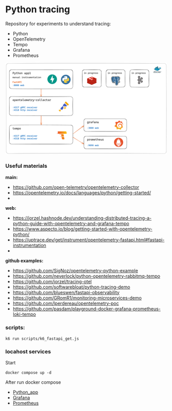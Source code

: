 # Python tracing

Repository for experiments to understand tracing: 
- Python 
- OpenTelemetry 
- Tempo 
- Grafana
- Prometheus

![scheme](./images/scheme.excalidraw.png)

### Useful materials
**main:**
- https://github.com/open-telemetry/opentelemetry-collector
- https://opentelemetry.io/docs/languages/python/getting-started/
- 

**web:**
- https://jorzel.hashnode.dev/understanding-distributed-tracing-a-python-guide-with-opentelemetry-and-grafana-tempo
- https://www.aspecto.io/blog/getting-started-with-opentelemetry-python/
- https://uptrace.dev/get/instrument/opentelemetry-fastapi.html#fastapi-instrumentation
- 

**github examples:**
- https://github.com/SigNoz/opentelemetry-python-example
- https://github.com/neverlock/python-opentelemetry-rabbitmq-tempo
- https://github.com/jorzel/tracing-otel
- https://github.com/softwarebloat/python-tracing-demo
- https://github.com/blueswen/fastapi-observability
- https://github.com/GRomR1/monitoring-microservices-demo
- https://github.com/lperdereau/opentelemetry-poc
- https://github.com/pasdam/playground-docker-grafana-prometheus-loki-tempo


### scripts:

```shell
k6 run scripts/k6_fastapi_get.js
```

### locahost services

Start
```
docker compose up -d
```

After run docker compose
- [Python_app](http://localhost:8000)
- [Grafana](http://localhost:3000)
- [Prometheus](http://localhost:9090)
